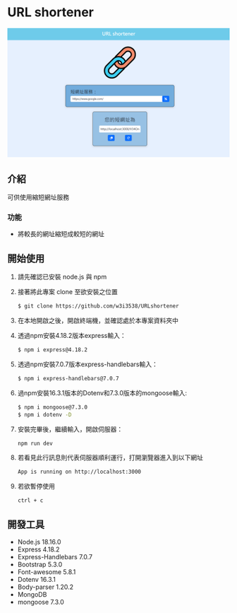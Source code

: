 # URL shortener

![GITHUB]( ./public/image/Screenshot1.png "首頁截圖")

## 介紹

可供使用縮短網址服務

### 功能

* 將較長的網址縮短成較短的網址


## 開始使用

1. 請先確認已安裝 node.js 與 npm

2. 接著將此專案 clone 至欲安裝之位置

   ```bash
   $ git clone https://github.com/w3i3538/URLshortener
   ```

3. 在本地開啟之後，開啟終端機，並確認處於本專案資料夾中


4. 透過npm安裝4.18.2版本express輸入：

   ```bash
   $ npm i express@4.18.2
   ```

5. 透過npm安裝7.0.7版本express-handlebars輸入：

   ```bash
   $ npm i express-handlebars@7.0.7
   ```

6. 過npm安裝16.3.1版本的Dotenv和7.3.0版本的mongoose輸入:

   ```bash
   $ npm i mongoose@7.3.0
   $ npm i dotenv -D
   ```

7. 安裝完畢後，繼續輸入，開啟伺服器：

   ```bash
   npm run dev
   ```

8. 若看見此行訊息則代表伺服器順利運行，打開瀏覽器進入到以下網址

   ```bash
   App is running on http://localhost:3000
   ```

9. 若欲暫停使用

   ```bash
   ctrl + c
   ```

## 開發工具

- Node.js 18.16.0
- Express 4.18.2
- Express-Handlebars 7.0.7
- Bootstrap 5.3.0
- Font-awesome 5.8.1
- Dotenv 16.3.1
- Body-parser 1.20.2
- MongoDB
- mongoose 7.3.0